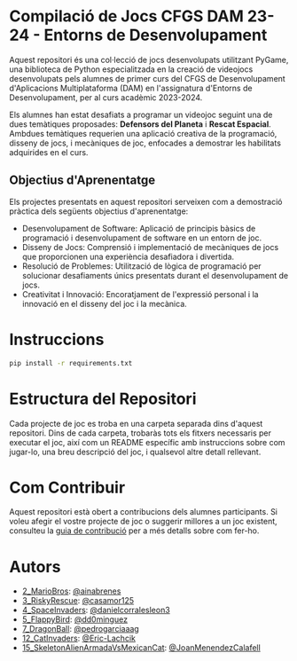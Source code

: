 # Compilació de Jocs CFGS DAM 23-24 - Entorns de Desenvolupament

Aquest repositori és una col·lecció de jocs desenvolupats utilitzant PyGame, una biblioteca de Python especialitzada en la creació de videojocs desenvolupats pels alumnes de primer curs del CFGS de Desenvolupament d'Aplicacions Multiplataforma (DAM) en l'assignatura d'Entorns de Desenvolupament, per al curs acadèmic 2023-2024.

Els alumnes han estat desafiats a programar un videojoc seguint una de dues temàtiques proposades: **Defensors del Planeta** i **Rescat Espacial**. Ambdues temàtiques requerien una aplicació creativa de la programació, disseny de jocs, i mecàniques de joc, enfocades a demostrar les habilitats adquirides en el curs.

## Objectius d'Aprenentatge

Els projectes presentats en aquest repositori serveixen com a demostració pràctica dels següents objectius d'aprenentatge:

* Desenvolupament de Software: Aplicació de principis bàsics de programació i desenvolupament de software en un entorn de joc.
* Disseny de Jocs: Comprensió i implementació de mecàniques de jocs que proporcionen una experiència desafiadora i divertida.
* Resolució de Problemes: Utilització de lògica de programació per solucionar desafiaments únics presentats durant el desenvolupament de jocs.
* Creativitat i Innovació: Encoratjament de l'expressió personal i la innovació en el disseny del joc i la mecànica.

# Instruccions

```bash
pip install -r requirements.txt
```

# Estructura del Repositori
Cada projecte de joc es troba en una carpeta separada dins d'aquest repositori. Dins de cada carpeta, trobaràs tots els fitxers necessaris per executar el joc, així com un README específic amb instruccions sobre com jugar-lo, una breu descripció del joc, i qualsevol altre detall rellevant.

# Com Contribuir

Aquest repositori està obert a contribucions dels alumnes participants. Si voleu afegir el vostre projecte de joc o suggerir millores a un joc existent, consulteu la [guia de contribució](CONTRIBUTING.md) per a més detalls sobre com fer-ho.

# Autors

* [2_MarioBros](2_MarioBros): [@ainabrenes](https://github.com/ainabrenes)
* [3_RiskyRescue](3_RiskyRescue): [@casamor125](https://github.com/casamor125)
* [4_SpaceInvaders](4_SpaceInvaders): [@danielcorralesleon3](https://github.com/danielcorralesleon3)
* [5_FlappyBird](5_FlappyBird): [@dd0minguez](https://github.com/dd0minguez)
* [7_DragonBall](7_DragonBall): [@pedrogarciaaag](https://github.com/pedrogarciaaag)
* [12_CatInvaders](12_CatInvaders): [@Eric-Lachcik](https://github.com/Eric-Lachcik)
* [15_SkeletonAlienArmadaVsMexicanCat](15_SkeletonAlienArmadaVsMexicanCat): [@JoanMenendezCalafell](https://github.com/JoanMenendezCalafell)
